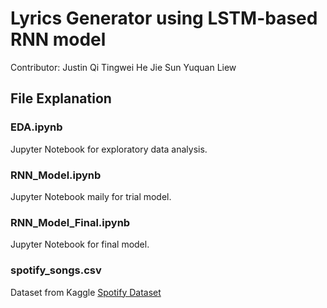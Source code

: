 # Lyrics Generator using LSTM-based RNN model

Contributor: Justin Qi
             Tingwei He
             Jie Sun
             Yuquan Liew

## File Explanation 
### EDA.ipynb 
Jupyter Notebook for exploratory data analysis.

### RNN_Model.ipynb
Jupyter Notebook maily for trial model.

### RNN_Model_Final.ipynb
Jupyter Notebook for final model.

### spotify_songs.csv
Dataset from Kaggle [Spotify Dataset](https://www.kaggle.com/datasets/imuhammad/audio-features-and-lyrics-of-spotify-songs)
